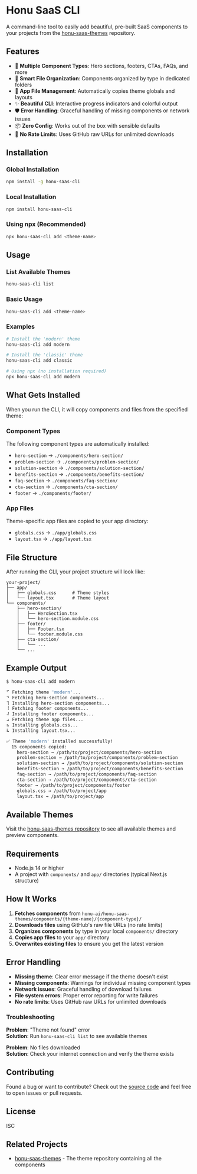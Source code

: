 # Honu SaaS CLI

A command-line tool to easily add beautiful, pre-built SaaS components to your projects from the [honu-saas-themes](https://github.com/honu-ai/honu-saas-themes) repository.

## Features

- 🎨 **Multiple Component Types**: Hero sections, footers, CTAs, FAQs, and more
- 📁 **Smart File Organization**: Components organized by type in dedicated folders
- 🔄 **App File Management**: Automatically copies theme globals and layouts
- ✨ **Beautiful CLI**: Interactive progress indicators and colorful output
- 🛡️ **Error Handling**: Graceful handling of missing components or network issues
- 📦 **Zero Config**: Works out of the box with sensible defaults
- 🚀 **No Rate Limits**: Uses GitHub raw URLs for unlimited downloads

## Installation

### Global Installation
```bash
npm install -g honu-saas-cli
```

### Local Installation
```bash
npm install honu-saas-cli
```

### Using npx (Recommended)
```bash
npx honu-saas-cli add <theme-name>
```

## Usage

### List Available Themes
```bash
honu-saas-cli list
```

### Basic Usage
```bash
honu-saas-cli add <theme-name>
```

### Examples
```bash
# Install the 'modern' theme
honu-saas-cli add modern

# Install the 'classic' theme
honu-saas-cli add classic

# Using npx (no installation required)
npx honu-saas-cli add modern
```

## What Gets Installed

When you run the CLI, it will copy components and files from the specified theme:

### Component Types
The following component types are automatically installed:
- `hero-section` → `./components/hero-section/`
- `problem-section` → `./components/problem-section/`
- `solution-section` → `./components/solution-section/`
- `benefits-section` → `./components/benefits-section/`
- `faq-section` → `./components/faq-section/`
- `cta-section` → `./components/cta-section/`
- `footer` → `./components/footer/`

### App Files
Theme-specific app files are copied to your app directory:
- `globals.css` → `./app/globals.css`
- `layout.tsx` → `./app/layout.tsx`

## File Structure

After running the CLI, your project structure will look like:

```
your-project/
├── app/
│   ├── globals.css      # Theme styles
│   └── layout.tsx       # Theme layout
└── components/
    ├── hero-section/
    │   ├── HeroSection.tsx
    │   └── hero-section.module.css
    ├── footer/
    │   ├── Footer.tsx
    │   └── footer.module.css
    ├── cta-section/
    │   └── ...
    └── ...
```

## Example Output

```bash
$ honu-saas-cli add modern

⠋ Fetching theme 'modern'...
⠙ Fetching hero-section components...
⠹ Installing hero-section components...
⠸ Fetching footer components...
⠼ Installing footer components...
⠴ Fetching theme app files...
⠦ Installing globals.css...
⠧ Installing layout.tsx...

✅ Theme 'modern' installed successfully!
  15 components copied:
    hero-section → /path/to/project/components/hero-section
    problem-section → /path/to/project/components/problem-section
    solution-section → /path/to/project/components/solution-section
    benefits-section → /path/to/project/components/benefits-section
    faq-section → /path/to/project/components/faq-section
    cta-section → /path/to/project/components/cta-section
    footer → /path/to/project/components/footer
    globals.css → /path/to/project/app
    layout.tsx → /path/to/project/app
```

## Available Themes

Visit the [honu-saas-themes repository](https://github.com/honu-ai/honu-saas-themes) to see all available themes and preview components.

## Requirements

- Node.js 14 or higher
- A project with `components/` and `app/` directories (typical Next.js structure)

## How It Works

1. **Fetches components** from `honu-ai/honu-saas-themes/components/{theme-name}/{component-type}/`
2. **Downloads files** using GitHub's raw file URLs (no rate limits)
3. **Organizes components** by type in your local `components/` directory
4. **Copies app files** to your `app/` directory
5. **Overwrites existing files** to ensure you get the latest version

## Error Handling

- **Missing theme**: Clear error message if the theme doesn't exist  
- **Missing components**: Warnings for individual missing component types
- **Network issues**: Graceful handling of download failures
- **File system errors**: Proper error reporting for write failures
- **No rate limits**: Uses GitHub raw URLs for unlimited downloads

### Troubleshooting

**Problem**: "Theme not found" error  
**Solution**: Run `honu-saas-cli list` to see available themes

**Problem**: No files downloaded  
**Solution**: Check your internet connection and verify the theme exists

## Contributing

Found a bug or want to contribute? Check out the [source code](https://github.com/honu-ai/honu-saas-cli) and feel free to open issues or pull requests.

## License

ISC

## Related Projects

- [honu-saas-themes](https://github.com/honu-ai/honu-saas-themes) - The theme repository containing all the components
